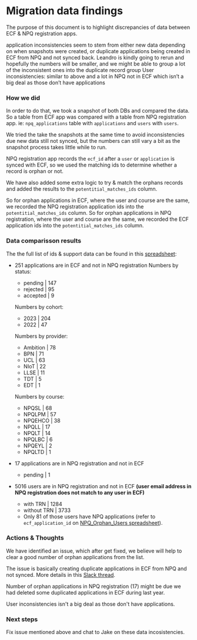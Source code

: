 # Migration data findings

The purpose of this document is to highlight discrepancies of data between ECF & NPQ registration apps.

application inconsistencies seem to stem from either new data depending on when snapshots were created, or duplicate applications being created in ECF from NPQ and not synced back. Leandro is kindly going to rerun and hopefully the numbers will be smaller, and we might be able to group a lot of the inconsistent ones into the duplicate record group
User inconsistencies: similar to above and a lot in NPQ not in ECF which isn’t a big deal as those don’t have applications

### How we did

In order to do that, we took a snapshot of both DBs and compared the data. So a table from ECF app was compared with a table from NPQ registration app. ie: `npq_applications` table with `applications` and `users` with `users`.

We tried the take the snapshots at the same time to avoid inconsistencies due new data still not synced, but the numbers can still vary a bit as the snapshot process takes little while to run.

NPQ registration app records the `ecf_id` after a `user` or `application` is synced with ECF, so we used the matching ids to determine whether a record is orphan or not.

We have also added some extra logic to try & match the orphans records and added the results to the `potentitial_matches_ids` column.

So for orphan applications in ECF, where the user and course are the same, we recorded the NPQ registration application ids into the `potentitial_matches_ids` column.
So for orphan applications in NPQ registration, where the user and course are the same, we recorded the ECF application ids into the `potentitial_matches_ids` column.

### Data comparisson results

The the full list of ids & support data can be found in this [spreadsheet](https://educationgovuk-my.sharepoint.com/:x:/g/personal/ross_oliver_education_gov_uk/ETwkat3t-jFMoZgE3zjNWDYBfMsKWpD3sQbcnBaTYoOr4w?e=SJ28NE):

- 251 applications are in ECF and not in NPQ registration
  Numbers by status:
  - pending	| 147
  - rejected	| 95
  - accepted	| 9

  Numbers by cohort:
  - 2023	| 204
  - 2022 	|	47

  Numbers by provider:
  - Ambition |	78
  - BPN |	71
  - UCL |	63
  - NIoT |	22
  - LLSE |	11
  - TDT |	5
  - EDT |	1

  Numbers by course:
  - NPQSL	|	68
  - NPQLPM	|	57
  - NPQEHCO	|	38
  - NPQLL	|	17
  - NPQLT	|	14
  - NPQLBC	|	6
  - NPQEYL	|	2
  - NPQLTD	|	1

- 17 applications are in NPQ registration and not in ECF
  - pending | 1

- 5016 users are in NPQ registration and not in ECF **(user email address in NPQ registration does not match to any user in ECF)**
  - with TRN | 1284
  - without TRN | 3733
  - Only 81 of those users have NPQ applications (refer to `ecf_application_id` on [NPQ_Orphan_Users spreadsheet](https://educationgovuk-my.sharepoint.com/:x:/r/personal/ross_oliver_education_gov_uk/Documents/orphan_applications%201.xlsx?d=wdd6a243cfaed4c31a19804df38cd5836&csf=1&web=1&e=eEL5GF&nav=MTVfezlGNkJCMEE4LTg0OUItNDY2Ny1COUNGLUUxNDMzMDNEQkE5MH0)).

### Actions & Thoughts

We have identified an issue, which after get fixed, we believe will help to clear a good number of orphan applications from the list.

The issue is basically creating duplicate applications in ECF from NPQ and not synced. More details in this [Slack thread](https://ukgovernmentdfe.slack.com/archives/C02NLLCAD0S/p1705499425822399).

Number of orphan applications in NPQ registration (17) might be due we had deleted some duplicated applications in ECF during last year.

User inconsistencies isn't a big deal as those don't have applications.

### Next steps

Fix issue mentioned above and chat to Jake on these data incosistencies.

